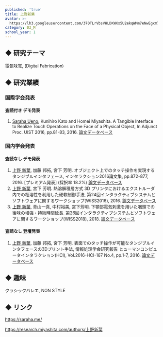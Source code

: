 ```yaml
---
published: 'true'
title: 上野新葉
avatar: >-
  https://lh3.googleusercontent.com/370TLrVbsVHLDKWXx5U2ekqWMm7eNwEgxm7MlWnSxDQwl0aIRG0vtRAgPeLTV2YNkH0lVRTtsrP-Y99URIKWLZoH5_13LvZfYscoV2w3T1TYV_RAdy0at0lRrpmFbFKd2vnGswpqaO3UFDBw1vpj346OQFdBeYQJxCMn1_Fvnd3i0d93Z58WzqmECJBabOHwl9YrrbljrfyLCwcff7kDycKkfC66bCAwFHDJg_MEE_45LUHqsA4nV4bx6fAAGg1JncG7hpY3TMcQQQqHiP4pZ0nU3jFrHXIKkSoymQzGsa4u7CGS-3ZDE13RO2JJfL1WGdcUlfwSEtdYkSlzRxInU7DNfzdmdiLc_hkIaY8jLsAVRWDF1eaWzUB3pRwKk-zu7vOlz-2dUtcHWhlndSRvAmgrcuF0X4rF_MUHYkhrnv-_5KqW3ekfb7La-B-tIoKor8aT3iALo7kKLHFxzpd5KyympDEODBegNBfHmsoO8KRaIczI14dN0VZJ4V9EdxYcCaNKqoMO5ufWzYPQKFFk0xRYWgAxfTJXQBr9u6heKt87JrzBEyPCqAUJR6h8o5QQuiRSVafnrSzGBZWpFVNyxgQAz-EBHndfCbC0P6YISO5kElSiy9w72LNElmUp95736DKCR4OPE2XG2k2rDfQtvfue7VtD9n-veeYVi3QLp6s=p-s300
category: 03_M
school_year: 1
---
```

## ◆ 研究テーマ

電気味覚, (Digital Fabrication)

## ◆ 研究業績

### 国際学会発表

#### 査読付き デモ発表

1. <u>Saraha Ueno</u>, Kunihiro Kato and Homei Miyashita. A Tangible Interface to Realize Touch Operations on the Face of a Physical Object, In Adjunct Proc. UIST 2016, pp.81-83, 2016. <a href="https://research.miyashita.com/papers/I23">論文データベース</a>

### 国内学会発表

#### 査読なし デモ発表

1. <u>上野 新葉</u>, 加藤 邦拓, 宮下 芳明. オブジェクト上でのタッチ操作を実現するタンジブルインタフェース, インタラクション2016論文集, pp.872-877, 2016. \[プレミアム発表] (採択率 18.2%) <a href="https://research.miyashita.com/papers/D163">論文データベース</a>
2. <u>上野 新葉</u>, 宮下 芳明. 熱溶解積層方式 3D プリンタにおけるエクストルーダ内での相溶性を利用した硬軟制御手法, 第24回インタラクティブシステムとソフトウェアに関するワークショップ(WISS2016), 2016. <a href="https://research.miyashita.com/papers/D168">論文データベース</a>
3. <u>上野 新葉</u>, 青山一真, 中村裕美, 宮下芳明. 下顎部電気刺激を用いた咽頭での後味の増強・持続時間延長. 第26回インタラクティブシステムとソフトウェアに関するワークショップ(WISS2018), 2018. <a href="https://research.miyashita.com/papers/D208">論文データベース</a>

#### 査読なし 登壇発表

1. <u>上野 新葉</u>, 加藤 邦拓, 宮下 芳明. 表面でのタッチ操作が可能なタンジブルインタフェースの3Dプリント手法, 情報処理学会研究報告 ヒューマンコンピュータインタラクション(HCI), Vol.2016-HCI-167 No.4, pp.1-7, 2016. <a href="https://research.miyashita.com/papers/D164">論文データベース</a>

## ◆ 趣味

クラシックバレエ, NON STYLE

## ◆ リンク

https://saraha.me/

https://research.miyashita.com/authors/上野新葉
